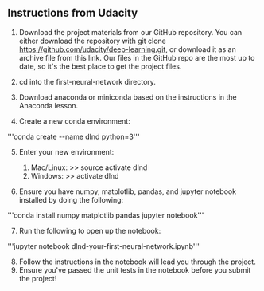 ## Instructions from Udacity

1. Download the project materials from our GitHub repository. You can either download the repository with
git clone https://github.com/udacity/deep-learning.git, or download it as an archive file from this link. 
Our files in the GitHub repo are the most up to date, so it's the best place to get the project files.

2. cd into the first-neural-network directory.

3. Download anaconda or miniconda based on the instructions in the Anaconda lesson.

4. Create a new conda environment:

'''conda create --name dlnd python=3'''

5. Enter your new environment:
	1. Mac/Linux: >> source activate dlnd
	2. Windows: >> activate dlnd

6. Ensure you have numpy, matplotlib, pandas, and jupyter notebook installed by doing the following:

'''conda install numpy matplotlib pandas jupyter notebook'''

7. Run the following to open up the notebook:

'''jupyter notebook dlnd-your-first-neural-network.ipynb'''

8. Follow the instructions in the notebook will lead you through the project.
9. Ensure you've passed the unit tests in the notebook before you submit the project!